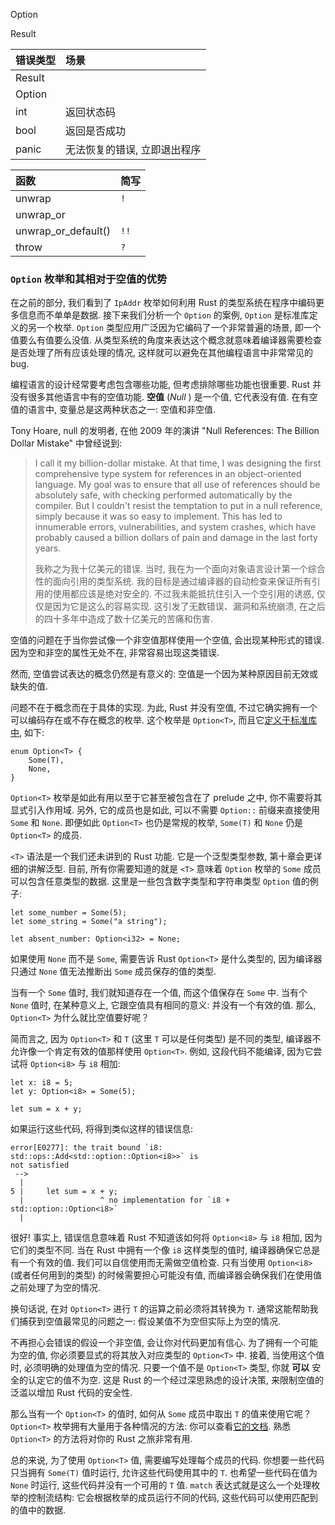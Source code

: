 

Option

Result





| 错误类型 | 场景                         |
| :------- | :--------------------------- |
| Result   |                              |
| Option   |                              |
| int      | 返回状态码                   |
| bool     | 返回是否成功                 |
| panic    | 无法恢复的错误, 立即退出程序 |


| 函数                | 简写 |
| :------------------ | :--- |
| unwrap              | `!`  |
| unwrap_or           |      |
| unwrap_or_default() | `!!` |
| throw               | `?`  |



### `Option` 枚举和其相对于空值的优势

在之前的部分, 我们看到了 `IpAddr` 枚举如何利用 Rust 的类型系统在程序中编码更多信息而不单单是数据. 接下来我们分析一个 `Option` 的案例, `Option` 是标准库定义的另一个枚举. `Option` 类型应用广泛因为它编码了一个非常普遍的场景, 即一个值要么有值要么没值. 从类型系统的角度来表达这个概念就意味着编译器需要检查是否处理了所有应该处理的情况, 这样就可以避免在其他编程语言中非常常见的 bug.

编程语言的设计经常要考虑包含哪些功能, 但考虑排除哪些功能也很重要. Rust 并没有很多其他语言中有的空值功能. **空值** (*Null* ) 是一个值, 它代表没有值. 在有空值的语言中, 变量总是这两种状态之一: 空值和非空值.

Tony Hoare, null 的发明者, 在他 2009 年的演讲 "Null References: The Billion Dollar Mistake" 中曾经说到:

> I call it my billion-dollar mistake. At that time, I was designing the first
> comprehensive type system for references in an object-oriented language. My
> goal was to ensure that all use of references should be absolutely safe, with
> checking performed automatically by the compiler. But I couldn't resist the
> temptation to put in a null reference, simply because it was so easy to
> implement. This has led to innumerable errors, vulnerabilities, and system
> crashes, which have probably caused a billion dollars of pain and damage in
> the last forty years.
>
> 我称之为我十亿美元的错误. 当时, 我在为一个面向对象语言设计第一个综合性的面向引用的类型系统. 我的目标是通过编译器的自动检查来保证所有引用的使用都应该是绝对安全的. 不过我未能抵抗住引入一个空引用的诱惑, 仅仅是因为它是这么的容易实现. 这引发了无数错误、漏洞和系统崩溃, 在之后的四十多年中造成了数十亿美元的苦痛和伤害.

空值的问题在于当你尝试像一个非空值那样使用一个空值, 会出现某种形式的错误. 因为空和非空的属性无处不在, 非常容易出现这类错误.

然而, 空值尝试表达的概念仍然是有意义的: 空值是一个因为某种原因目前无效或缺失的值.

问题不在于概念而在于具体的实现. 为此, Rust 并没有空值, 不过它确实拥有一个可以编码存在或不存在概念的枚举. 这个枚举是 `Option<T>`, 而且它[定义于标准库中][option]<!-- ignore -->, 如下:

[option]: https://doc.rust-lang.org/std/option/enum.Option.html

```valkyrie
enum Option<T> {
    Some(T),
    None,
}
```

`Option<T>` 枚举是如此有用以至于它甚至被包含在了 prelude 之中, 你不需要将其显式引入作用域. 另外, 它的成员也是如此, 可以不需要 `Option::` 前缀来直接使用 `Some` 和 `None`. 即便如此 `Option<T>` 也仍是常规的枚举, `Some(T)` 和 `None` 仍是 `Option<T>` 的成员.

`<T>` 语法是一个我们还未讲到的 Rust 功能. 它是一个泛型类型参数, 第十章会更详细的讲解泛型. 目前, 所有你需要知道的就是 `<T>` 意味着 `Option` 枚举的 `Some` 成员可以包含任意类型的数据. 这里是一些包含数字类型和字符串类型 `Option` 值的例子:

```valkyrie
let some_number = Some(5);
let some_string = Some("a string");

let absent_number: Option<i32> = None;
```

如果使用 `None` 而不是 `Some`, 需要告诉 Rust `Option<T>` 是什么类型的, 因为编译器只通过 `None` 值无法推断出 `Some` 成员保存的值的类型.

当有一个 `Some` 值时, 我们就知道存在一个值, 而这个值保存在 `Some` 中. 当有个 `None` 值时, 在某种意义上, 它跟空值具有相同的意义: 并没有一个有效的值. 那么, `Option<T>` 为什么就比空值要好呢？

简而言之, 因为 `Option<T>` 和 `T` (这里 `T` 可以是任何类型) 是不同的类型, 编译器不允许像一个肯定有效的值那样使用 `Option<T>`. 例如, 这段代码不能编译, 因为它尝试将 `Option<i8>` 与 `i8` 相加:

```valkyrie
let x: i8 = 5;
let y: Option<i8> = Some(5);

let sum = x + y;
```

如果运行这些代码, 将得到类似这样的错误信息:

```text
error[E0277]: the trait bound `i8: std::ops::Add<std::option::Option<i8>>` is
not satisfied
 -->
  |
5 |     let sum = x + y;
  |                 ^ no implementation for `i8 + std::option::Option<i8>`
  |
```

很好! 事实上, 错误信息意味着 Rust 不知道该如何将 `Option<i8>` 与 `i8` 相加, 因为它们的类型不同. 当在 Rust 中拥有一个像 `i8` 这样类型的值时, 编译器确保它总是有一个有效的值. 我们可以自信使用而无需做空值检查. 只有当使用 `Option<i8>` (或者任何用到的类型) 的时候需要担心可能没有值, 而编译器会确保我们在使用值之前处理了为空的情况.

换句话说, 在对 `Option<T>` 进行 `T` 的运算之前必须将其转换为 `T`. 通常这能帮助我们捕获到空值最常见的问题之一: 假设某值不为空但实际上为空的情况.

不再担心会错误的假设一个非空值, 会让你对代码更加有信心. 为了拥有一个可能为空的值, 你必须要显式的将其放入对应类型的 `Option<T>` 中. 接着, 当使用这个值时, 必须明确的处理值为空的情况. 只要一个值不是 `Option<T>` 类型, 你就 **可以** 安全的认定它的值不为空. 这是 Rust 的一个经过深思熟虑的设计决策, 来限制空值的泛滥以增加 Rust 代码的安全性.

那么当有一个 `Option<T>` 的值时, 如何从 `Some` 成员中取出 `T` 的值来使用它呢？`Option<T>` 枚举拥有大量用于各种情况的方法: 你可以查看[它的文档][docs]<!-- ignore -->. 熟悉 `Option<T>` 的方法将对你的 Rust 之旅非常有用.

[docs]: https://doc.rust-lang.org/std/option/enum.Option.html

总的来说, 为了使用 `Option<T>` 值, 需要编写处理每个成员的代码. 你想要一些代码只当拥有 `Some(T)` 值时运行, 允许这些代码使用其中的 `T`. 也希望一些代码在值为 `None` 时运行, 这些代码并没有一个可用的 `T` 值. `match` 表达式就是这么一个处理枚举的控制流结构: 它会根据枚举的成员运行不同的代码, 这些代码可以使用匹配到的值中的数据.
